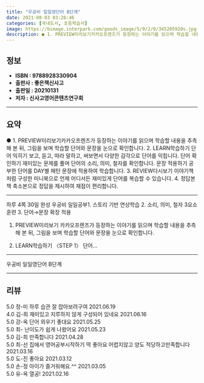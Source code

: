 ```yaml
---
title: "우공비 일일영단어 B단계"
date: 2021-08-03 03:28:46
categories: [국내도서, 초등학습서]
image: https://bimage.interpark.com/goods_image/5/9/2/0/345205920s.jpg
description: ● 1. PREVIEW미리보기카카오프렌즈가 등장하는 이야기를 읽으며 학습할 내용을 추측해 본 뒤, 그림을 보며 학습할 단어와 문장을 눈으로 확인합니다. 2. LEARN학습하기 단어 익히기 보고, 듣고, 따라 말하고, 써보면서 다양한 감각으로 단어를 익힙니다. 단어 확인하기 재미있는
---
```


## **정보**

- **ISBN : 9788928330904**
- **출판사 : 좋은책신사고**
- **출판일 : 20210131**
- **저자 : 신사고영어콘텐츠연구회**

------



## **요약**

●  1. PREVIEW미리보기카카오프렌즈가 등장하는 이야기를 읽으며 학습할 내용을 추측해 본 뒤, 그림을 보며 학습할 단어와 문장을 눈으로 확인합니다. 2. LEARN학습하기 단어 익히기  보고, 듣고, 따라 말하고, 써보면서 다양한 감각으로 단어를 익힙니다. 단어 확인하기  재미있는 문제를 풀며 단어의 소리, 의미, 철자를 확인합니다.  문장 적용하기  공부한 단어를 DAY별 패턴 문장에 적용하여 학습합니다. 3. REVIEW다시보기 이야기책처럼 구성한 미니북으로 언제 어디서든 재미있게 단어를 복습할 수 있습니다.                      4. 정답본책 축소본으로 정답을 제시하여 채점이 편리합니다.

------

하루 4쪽 30일 완성 우공비 일일공부1. 스토리 기반 연상학습
2. 소리, 의미, 철자 3요소 훈련
3. 단어→문장 확장 적용
1. PREVIEW미리보기
카카오프렌즈가 등장하는 이야기를 읽으며 학습할 내용을 추측해 본 뒤, 그림을 보며 학습할 단어와 문장을 눈으로 확인합니다. 

2. LEARN학습하기
〈STEP 1〉 단어... 

------


우공비 일일영단어 B단계 

------


## **리뷰** 

5.0 정-미 하루 습관 잘 잡아보려구여 2021.06.19 <br/>4.0 김-희 재미있고 지루하지 않게 구성되어 있네요 2021.06.16 <br/>5.0 강-옥 단어 외우기 좋대요 2021.05.25 <br/>5.0 최- 난이도가 쉽게 나왔어요 2021.05.23 <br/>5.0 김-희 만족합니다  2021.04.28 <br/>5.0 최-선 집에서 영어공부시작하기 딱 좋아요  어렵지않고 양도 적당하고만족합니다 2021.03.16 <br/>5.0 도-진 좋아요 2021.03.12 <br/>5.0 손-정 아이가 즐거워해요.^^ 2021.03.05 <br/>5.0 유-옥 열공! 2021.02.16 <br/>